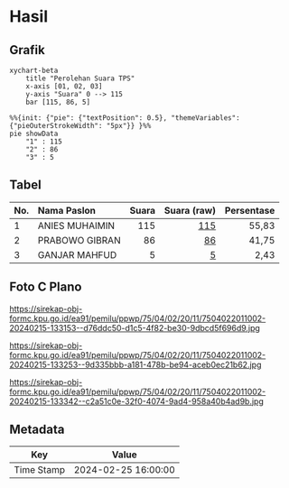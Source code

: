 # Hasil

## Grafik

```mermaid
xychart-beta
    title "Perolehan Suara TPS"
    x-axis [01, 02, 03]
    y-axis "Suara" 0 --> 115
    bar [115, 86, 5]
```

```mermaid
%%{init: {"pie": {"textPosition": 0.5}, "themeVariables": {"pieOuterStrokeWidth": "5px"}} }%%
pie showData
    "1" : 115
    "2" : 86
    "3" : 5
```

## Tabel

| No. | Nama Paslon    | Suara | Suara (raw) | Persentase |
|:--- |:-------------- | -----:| -----------:| ----------:|
| 1   | ANIES MUHAIMIN | 115   | [115][p-1]  | 55,83      |
| 2   | PRABOWO GIBRAN | 86    | [86][p-2]   | 41,75      |
| 3   | GANJAR MAHFUD  | 5     | [5][p-3]    | 2,43       |


[p-1]: https://github.com/gigit-pemilu/pemilu-2024-75-gorontalo/blob/main/pilpres/hitung-suara/sub/75-gorontalo/sub/04-pohuwato/sub/02-lemito/sub/2011-suka-damai/sub/002-tps/sub/paslon-1.txt
[p-2]: https://github.com/gigit-pemilu/pemilu-2024-75-gorontalo/blob/main/pilpres/hitung-suara/sub/75-gorontalo/sub/04-pohuwato/sub/02-lemito/sub/2011-suka-damai/sub/002-tps/sub/paslon-2.txt
[p-3]: https://github.com/gigit-pemilu/pemilu-2024-75-gorontalo/blob/main/pilpres/hitung-suara/sub/75-gorontalo/sub/04-pohuwato/sub/02-lemito/sub/2011-suka-damai/sub/002-tps/sub/paslon-3.txt

## Foto C Plano

https://sirekap-obj-formc.kpu.go.id/ea91/pemilu/ppwp/75/04/02/20/11/7504022011002-20240215-133153--d76ddc50-d1c5-4f82-be30-9dbcd5f696d9.jpg

https://sirekap-obj-formc.kpu.go.id/ea91/pemilu/ppwp/75/04/02/20/11/7504022011002-20240215-133253--9d335bbb-a181-478b-be94-aceb0ec21b62.jpg

https://sirekap-obj-formc.kpu.go.id/ea91/pemilu/ppwp/75/04/02/20/11/7504022011002-20240215-133342--c2a51c0e-32f0-4074-9ad4-958a40b4ad9b.jpg


## Metadata

| Key        | Value               |
| ---------- | ------------------- |
| Time Stamp | 2024-02-25 16:00:00 |



